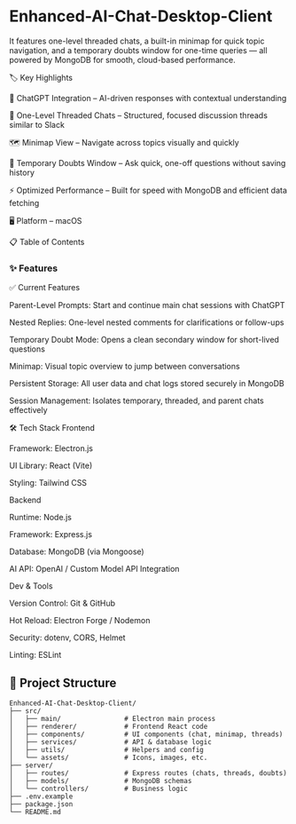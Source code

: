 # Enhanced-AI-Chat-Desktop-Client
It features one-level threaded chats, a built-in minimap for quick topic navigation, and a temporary doubts window for one-time queries — all powered by MongoDB for smooth, cloud-based performance.

🏷️ Key Highlights

🧠 ChatGPT Integration – AI-driven responses with contextual understanding

🧵 One-Level Threaded Chats – Structured, focused discussion threads similar to Slack

🗺️ Minimap View – Navigate across topics visually and quickly

💭 Temporary Doubts Window – Ask quick, one-off questions without saving history

⚡ Optimized Performance – Built for speed with MongoDB and efficient data fetching

🖥️ Platform – macOS

📋 Table of Contents


### ✨ Features
✅ Current Features

Parent-Level Prompts: Start and continue main chat sessions with ChatGPT

Nested Replies: One-level nested comments for clarifications or follow-ups

Temporary Doubt Mode: Opens a clean secondary window for short-lived questions

Minimap: Visual topic overview to jump between conversations

Persistent Storage: All user data and chat logs stored securely in MongoDB

Session Management: Isolates temporary, threaded, and parent chats effectively

🛠️ Tech Stack
Frontend

Framework: Electron.js

UI Library: React (Vite)

Styling: Tailwind CSS

Backend

Runtime: Node.js

Framework: Express.js

Database: MongoDB (via Mongoose)

AI API: OpenAI / Custom Model API Integration

Dev & Tools

Version Control: Git & GitHub

Hot Reload: Electron Forge / Nodemon

Security: dotenv, CORS, Helmet

Linting: ESLint

## 🧱 Project Structure
```
Enhanced-AI-Chat-Desktop-Client/
├── src/
│   ├── main/                # Electron main process
│   ├── renderer/            # Frontend React code
│   ├── components/          # UI components (chat, minimap, threads)
│   ├── services/            # API & database logic
│   ├── utils/               # Helpers and config
│   └── assets/              # Icons, images, etc.
├── server/
│   ├── routes/              # Express routes (chats, threads, doubts)
│   ├── models/              # MongoDB schemas
│   └── controllers/         # Business logic
├── .env.example
├── package.json
└── README.md
```
